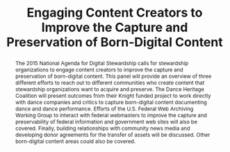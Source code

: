---
abstract: The 2015 National Agenda for Digital Stewardship calls for stewardship organizations
  to engage content creators to improve the capture and preservation of born-digital
  content. This panel will provide an overview of three different efforts to reach
  out to different communities who create content that stewardship organizations want
  to acquire and preserve. The Dance Heritage Coalition will present outcomes from
  their Knight funded project to work directly with dance companies and critics to
  capture born-digital content documenting dance and dance performance. Efforts of
  the U.S. Federal Web Archiving Working Group to interact with federal webmasters
  to improve the capture and preservability of federal information and government
  web sites will also be covered. Finally, building relationships with community news
  media and developing donor agreements for the transfer of assets will be discussed.
  Other born-digital content areas could also be covered.
creators:
- Walls, David
- Halbert, Martin
- Potter, Abigail
- Smith, Imogen
date: null
document_url: https://services.phaidra.univie.ac.at/api/object/o:429531/download
grand_parent: iPRES
institutions: []
keywords:
- digital preservation
- digital curation
- chapel hill
landing_page_url: https://phaidra.univie.ac.at/o:429531
language: eng
layout: publication
license: CC BY 4.0 International
notes_url: null
parent: iPRES 2015
presentation_url: null
size: 289976
source_name: iPRES
title: Engaging Content Creators to Improve the Capture and Preservation of Born-Digital
  Content
type: paper
year: 2015
---